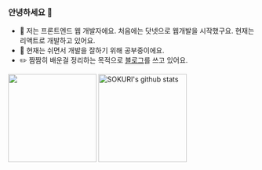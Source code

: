 ### 안녕하세요 👋

- 💬 저는 프론트엔드 웹 개발자에요. 처음에는 닷넷으로 웹개발을 시작했구요. 현재는 리액트로 개발하고 있어요.   
- 🌱 현재는 쉬면서 개발을 잘하기 위해 공부중이에요.
- ✏️ 짬짬히 배운걸 정리하는 목적으로 <a href="https://jelee603.github.io/" target="_blank">블로그</a>를 쓰고 있어요. 

<div style="display: flex, height:180px">
 <img align="center" style="height:180px" src="https://github-readme-stats.vercel.app/api/top-langs/?username=jelee603&layout=compact&theme=nord&hide_border=true" />
 <img align="center" style="height:180px" src="https://github-readme-stats.vercel.app/api?username=jelee603&show_icons=true&include_all_commits=true&theme=nord&hide_border=true" alt="SOKURI's github stats" />
</div>
